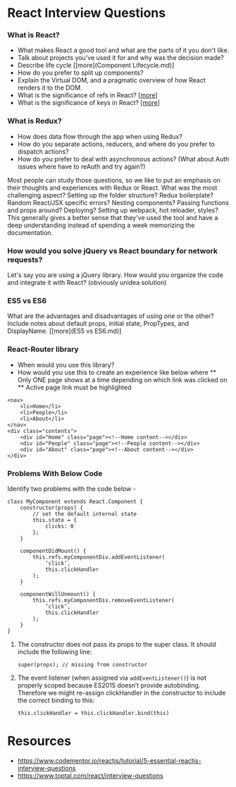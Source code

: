 # React Interview Questions

### What is React?  

* What makes React a good tool and what are the parts of it you don't like.
* Talk about projects you've used it for and why was the decision made?
* Describe life cycle [[more](Component Lifecycle.md)]
* How do you prefer to split up components?
* Explain the Virtual DOM, and a pragmatic overview of how React renders it to the DOM.
* What is the significance of refs in React? [[more](Refs.md)]
* What is the significance of keys in React? [[more](Keys.md)]

### What is Redux?

* How does data flow through the app when using Redux?
* How do you separate actions, reducers, and where do you prefer to dispatch actions? 
* How do you prefer to deal with asynchronous actions? (What about Auth issues where have to reAuth and try again?)

Most people can study those questions, so we like to put an emphasis on their thoughts and experiences with Redux or React. What was the most challenging aspect? Setting up the folder structure? Redux boilerplate? Random React/JSX specific errors? Nesting components? Passing functions and props around? Deploying? Setting up webpack, hot reloader, styles? This generally gives a better sense that they've used the tool and have a deep understanding instead of spending a week memorizing the documentation.

### How would you solve jQuery vs React boundary for network requests?

Let's say you are using a jQuery library.  How would you organize the code and integrate it with React?  (obviously unidea solution)

### ES5 vs ES6

What are the advantages and disadvantages of using one or the other?
Include notes about default props, initial state, PropTypes, and DisplayName. [[more](ES5 vs ES6.md)]

### React-Router library

* When would you use this library?
* How would you use this to create an experience like below where 
** Only ONE page shows at a time depending on which link was clicked on
** Active page link must be highlighted

```
<nav>
	<li>Home</li>
	<li>People</li>
	<li>About</li>
</nav>
<div class="contents">
	<div id="Home" class="page"><!--Home content--></div>
	<div id="People" class="page"><!--People content--></div>
	<div id="About" class="page"><!--About content--></div>
</div>

```

### Problems With Below Code

Identify two problems with the code below - 

```
class MyComponent extends React.Component {
    constructor(props) {
        // set the default internal state
        this.state = {
            clicks: 0
        };
    }

    componentDidMount() {
        this.refs.myComponentDiv.addEventListener(
            ‘click’, 
            this.clickHandler
        );
    }

    componentWillUnmount() {
        this.refs.myComponentDiv.removeEventListener(
            ‘click’, 
            this.clickHandler
        );
    }
}
 ```

1. The constructor does not pass its props to the super class. It should include the following line:

    ```super(props); // missing from constructor```

2. The event listener (when assigned via ```addEventListener()```) is not properly scoped because ES2015 doesn’t provide autobinding. Therefore we might re-assign clickHandler in the constructor to include the correct binding to this:

    ```this.clickHandler = this.clickHandler.bind(this)``` 


# Resources

* https://www.codementor.io/reactjs/tutorial/5-essential-reactjs-interview-questions
* https://www.toptal.com/react/interview-questions